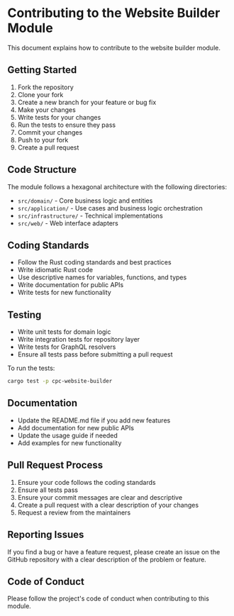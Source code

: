 # Contributing to the Website Builder Module

This document explains how to contribute to the website builder module.

## Getting Started

1. Fork the repository
2. Clone your fork
3. Create a new branch for your feature or bug fix
4. Make your changes
5. Write tests for your changes
6. Run the tests to ensure they pass
7. Commit your changes
8. Push to your fork
9. Create a pull request

## Code Structure

The module follows a hexagonal architecture with the following directories:

- `src/domain/` - Core business logic and entities
- `src/application/` - Use cases and business logic orchestration
- `src/infrastructure/` - Technical implementations
- `src/web/` - Web interface adapters

## Coding Standards

- Follow the Rust coding standards and best practices
- Write idiomatic Rust code
- Use descriptive names for variables, functions, and types
- Write documentation for public APIs
- Write tests for new functionality

## Testing

- Write unit tests for domain logic
- Write integration tests for repository layer
- Write tests for GraphQL resolvers
- Ensure all tests pass before submitting a pull request

To run the tests:

```bash
cargo test -p cpc-website-builder
```

## Documentation

- Update the README.md file if you add new features
- Add documentation for new public APIs
- Update the usage guide if needed
- Add examples for new functionality

## Pull Request Process

1. Ensure your code follows the coding standards
2. Ensure all tests pass
3. Ensure your commit messages are clear and descriptive
4. Create a pull request with a clear description of your changes
5. Request a review from the maintainers

## Reporting Issues

If you find a bug or have a feature request, please create an issue on the GitHub repository with a clear description of the problem or feature.

## Code of Conduct

Please follow the project's code of conduct when contributing to this module.